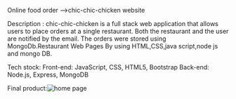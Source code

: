 Online food order -->chic-chic-chicken website

Description : chic-chic-chicken is a full stack web application that allows users to place orders at a single restaurant. Both the restaurant and the user are notified by the email. The orders were stored using MongoDb.Restaurant Web Pages By using HTML,CSS,java script,node js and mongo DB.

Tech stock:
Front-end: JavaScript, CSS, HTML5, Bootstrap
Back-end: Node.js, Express, MongoDB

Final product:![home page](https://user-images.githubusercontent.com/105827291/183276711-ecfc0780-614a-4276-968c-6be34b435318.jpg)
